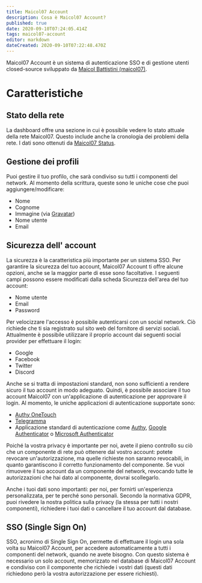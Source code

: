 ```yaml
---
title: Maicol07 Account
description: Cosa è Maicol07 Account?
published: true
date: 2020-09-10T07:24:05.414Z
tags: maicol07-account
editor: markdown
dateCreated: 2020-09-10T07:22:48.470Z
---
```


Maicol07 Account è un sistema di autenticazione SSO e di gestione utenti closed-source sviluppato da [Maicol Battistini (maicol07)](https://maicol07.it).

# Caratteristiche

## Stato della rete

La dashboard offre una sezione in cui è possibile vedere lo stato attuale della rete Maicol07. Questo include anche la cronologia dei problemi della rete. I dati sono ottenuti da [Maicol07 Status](https://status.maicol07.it).

## Gestione dei profili

Puoi gestire il tuo profilo, che sarà condiviso su tutti i componenti del network. Al momento della scrittura, queste sono le uniche cose che puoi aggiungere/modificare:

- Nome
- Cognome
- Immagine (via [Gravatar](https://gravatar.com))
- Nome utente
- Email

## Sicurezza dell' account

La sicurezza è la caratteristica più importante per un sistema SSO. Per garantire la sicurezza del tuo account, Maicol07 Account ti offre alcune opzioni, anche se la maggior parte di esse sono facoltative. I seguenti campi possono essere modificati dalla scheda Sicurezza dell'area del tuo account:

- Nome utente
- Email
- Password

Per velocizzare l'accesso è possibile autenticarsi con un social network. Ciò richiede che ti sia registrato sul sito web del fornitore di servizi sociali. Attualmente è possibile utilizzare il proprio account dai seguenti social provider per effettuare il login:

- Google
- Facebook
- Twitter
- Discord

Anche se si tratta di impostazioni standard, non sono sufficienti a rendere sicuro il tuo account in modo adeguato. Quindi, è possibile associare il tuo account Maicol07 con un'applicazione di autenticazione per approvare il login. Al momento, le uniche applicazioni di autenticazione supportate sono:

- [Authy OneTouch](https://authy.com/)
- [Telegramma](https://telegram.org/)
- Applicazione standard di autenticazione come [Authy](https://authy.com/), [Google Authenticator](https://support.google.com/accounts/answer/1066447) o [Microsoft Authenticator](https://www.microsoft.com/it-it/account/authenticator)

Poiché la vostra privacy è importante per noi, avete il pieno controllo su ciò che un componente di rete può ottenere dal vostro account: potete revocare un'autorizzazione, ma quelle richieste non saranno revocabili, in quanto garantiscono il corretto funzionamento del componente. Se vuoi rimuovere il tuo account da un componente del network, revocando tutte le autorizzazioni che hai dato al componente, dovrai scollegarlo.

Anche i tuoi dati sono importanti: per noi, per fornirti un'esperienza personalizzata, per te perché sono personali. Secondo la normativa GDPR, puoi rivedere la nostra politica sulla privacy (la stessa per tutti i nostri componenti), richiedere i tuoi dati o cancellare il tuo account dal database.

## SSO (Single Sign On)

SSO, acronimo di Single Sign On, permette di effettuare il login una sola volta su Maicol07 Account, per accedere automaticamente a tutti i componenti del network, quando ne avete bisogno. Con questo sistema è necessario un solo account, memorizzato nel database di Maicol07 Account e condiviso con il componente che richiede i vostri dati (questi dati richiedono però la vostra autorizzazione per essere richiesti).
